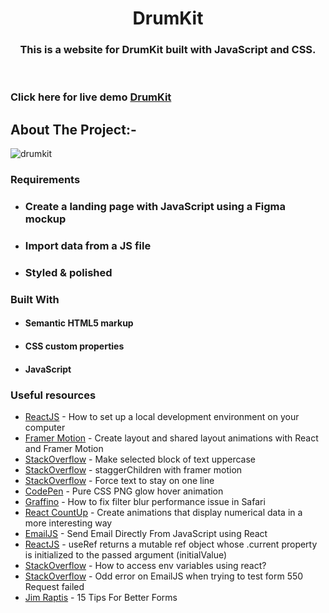 <!-- PROJECT LOGO -->
<p align="center">

  <h1 align="center">DrumKit</h1>

  <h3 align="center">
  This is a website for DrumKit built with JavaScript and CSS.
  </h3>
 <br />
 

 ### Click here for live demo   <a href="https://siddharthchn.github.io/DrumKIt/" target="_blank">DrumKit</a>

</p>

<!-- ABOUT THE PROJECT -->

## About The Project:-


![drumkit](https://github.com/Siddharthchn/DrumKIt/assets/109435160/0d41f1a2-f7e8-489e-a465-f5e9be8341c1)




### Requirements

- ### Create a landing page with JavaScript using a Figma mockup
- ### Import data from a JS file
- ### Styled & polished
  

### Built With

- #### Semantic HTML5 markup
- #### CSS custom properties
- #### JavaScript





### Useful resources

- [ReactJS](https://reactjs.org/tutorial/tutorial.html) - How to set up a local development environment on your computer
- [Framer Motion](https://www.framer.com/docs/layout-animations/) - Create layout and shared layout animations with React and Framer Motion
- [StackOverflow](https://stackoverflow.com/questions/35184509/make-selected-block-of-text-uppercase) - Make selected block of text uppercase
- [StackOverflow](https://stackoverflow.com/questions/62007505/staggerchildren-with-framer-motion) - staggerChildren with framer motion
- [StackOverflow](https://stackoverflow.com/questions/37261988/force-text-to-stay-on-one-line) - Force text to stay on one line
- [CodePen](https://codepen.io/widhi_allan/pen/jOBewE) - Pure CSS PNG glow hover animation
- [Graffino](https://graffino.com/til/CjT2jrcLHP-how-to-fix-filter-blur-performance-issue-in-safari) - How to fix filter blur performance issue in Safari
- [React CountUp](https://github.com/glennreyes/react-countup) - Create animations that display numerical data in a more interesting way
- [EmailJS](https://www.emailjs.com/docs/examples/reactjs/) - Send Email Directly From JavaScript using React
- [ReactJS](https://it.reactjs.org/docs/hooks-reference.html#useref) - useRef returns a mutable ref object whose .current property is initialized to the passed argument (initialValue)
- [StackOverflow](https://stackoverflow.com/questions/71607893/how-to-access-env-variables-using-react) - How to access env variables using react?
- [StackOverflow](https://stackoverflow.com/questions/71357518/odd-error-on-emailjs-when-trying-to-test-form-550-request-failed) - Odd error on EmailJS when trying to test form 550 Request failed
- [Jim Raptis](https://medium.muz.li/15-tips-for-better-ui-forms-744febd107f9) - 15 Tips For Better Forms



